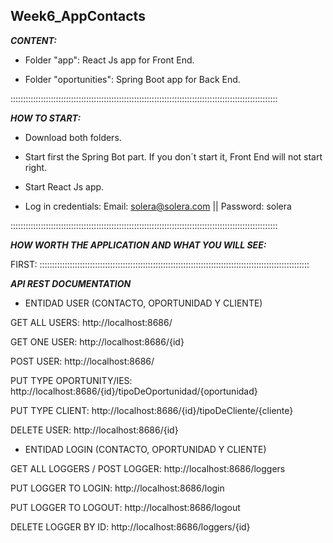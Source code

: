 ## Week6_AppContacts 


***CONTENT:***

- Folder "app": React Js app for Front End.

- Folder "oportunities": Spring Boot app for Back End.

::::::::::::::::::::::::::::::::::::::::::::::::::::::::::::::::::::::::::::::::::::::::::::::::::::::::::

***HOW TO START:***

- Download both folders.

- Start first the Spring Bot part. If you don´t start it, Front End will not start right.

- Start React Js app.

- Log in credentials: Email: solera@solera.com || Password: solera


::::::::::::::::::::::::::::::::::::::::::::::::::::::::::::::::::::::::::::::::::::::::::::::::::::::::::

***HOW WORTH THE APPLICATION AND WHAT YOU WILL SEE:***

FIRST: 
:::::::::::::::::::::::::::::::::::::::::::::::::::::::::::::::::::::::::::::::::::::::::::::::::::::::::::

***API REST DOCUMENTATION***

- ENTIDAD USER (CONTACTO, OPORTUNIDAD Y CLIENTE)

GET ALL USERS:
http://localhost:8686/

GET ONE USER:
http://localhost:8686/{id}

POST USER:
http://localhost:8686/

PUT TYPE OPORTUNITY/IES:
http://localhost:8686/{id}/tipoDeOportunidad/{oportunidad}

PUT TYPE CLIENT:
http://localhost:8686/{id}/tipoDeCliente/{cliente}

DELETE USER:
http://localhost:8686/{id}

- ENTIDAD LOGIN (CONTACTO, OPORTUNIDAD Y CLIENTE)

GET ALL LOGGERS / POST LOGGER:
http://localhost:8686/loggers

PUT LOGGER TO LOGIN:
http://localhost:8686/login

PUT LOGGER TO LOGOUT:
http://localhost:8686/logout

DELETE LOGGER BY ID:
http://localhost:8686/loggers/{id}







